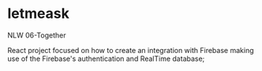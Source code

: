 # letmeask
NLW 06-Together

React project focused on how to create an integration with Firebase making use of the Firebase's authentication and RealTime database;